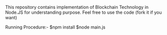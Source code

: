 This repository contains implementation of Blockchain Technology in Node.JS for understanding purpose.
Feel free to use the code (fork it if you want)

Running Procedure:-
$npm install
$node main.js
